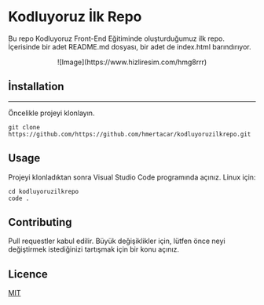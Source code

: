 # Kodluyoruz İlk Repo
Bu repo Kodluyoruz Front-End Eğitiminde oluşturduğumuz ilk repo. İçerisinde bir adet README.md dosyası, bir adet de index.html barındırıyor.

<center>![Image](https://www.hizliresim.com/hmg8rrr)</center>

## İnstallation
---
Öncelikle projeyi klonlayın.
```
git clone https://github.com/https://github.com/hmertacar/kodluyoruzilkrepo.git
```
## Usage
Projeyi klonladıktan sonra Visual Studio Code programında açınız. Linux için:
```
cd kodluyoruzilkrepo
code .
```
## Contributing
Pull requestler kabul edilir. Büyük değişiklikler için, lütfen önce neyi değiştirmek istediğinizi tartışmak için bir konu açınız.

## Licence
[MIT](https://github.com/hmertacar/kodluyoruzilkrepo/blob/main/LICENSE)

